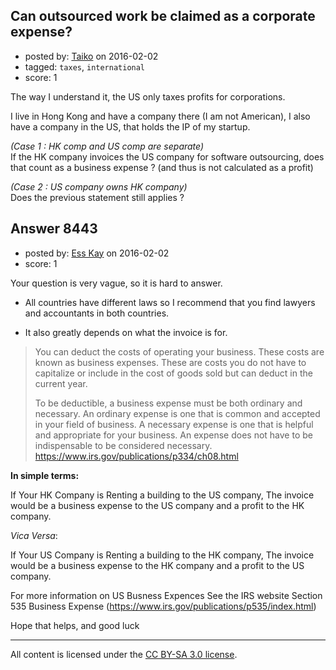 ## Can outsourced work be claimed as a corporate expense?

- posted by: [Taiko](https://stackexchange.com/users/334941/taiko) on 2016-02-02
- tagged: `taxes`, `international`
- score: 1

The way I understand it, the US only taxes profits for corporations.

I live in Hong Kong and have a company there (I am not American), I also have a company in the US, that holds the IP of my startup.

*(Case 1 : HK comp and US comp are separate)*<br /> If the HK company invoices the US company for software outsourcing, does that count as a business expense ? (and thus is not calculated as a profit)

*(Case 2 : US company owns HK company)*<br /> Does the previous statement still applies ? 



## Answer 8443

- posted by: [Ess Kay](https://stackexchange.com/users/2619138/ess-kay) on 2016-02-02
- score: 1

Your question is very vague, so it is hard to answer.

 - All countries have different laws so I recommend that you
   find lawyers and accountants in both countries.
   
 - It also greatly depends on what the invoice is for.

> You can deduct the costs of operating your business. These costs are
> known as business expenses. These are costs you do not have to
> capitalize or include in the cost of goods sold but can deduct in the
> current year.
> 
> To be deductible, a business expense must be both ordinary and
> necessary. An ordinary expense is one that is common and accepted in
> your field of business. A necessary expense is one that is helpful and
> appropriate for your business. An expense does not have to be
> indispensable to be considered necessary. https://www.irs.gov/publications/p334/ch08.html


**In simple terms:**

If Your HK Company is Renting a building to the US company, The invoice would be a business expense to the US company and a profit to the HK company.

*Vica Versa*:

If Your US Company is Renting a building to the HK company, The invoice would be a business expense to the HK company and a profit to the US company.


For more information on US Busness Expences See the IRS website Section 535 Business Expense  (https://www.irs.gov/publications/p535/index.html)



Hope that helps, and good luck



---

All content is licensed under the [CC BY-SA 3.0 license](https://creativecommons.org/licenses/by-sa/3.0/).
